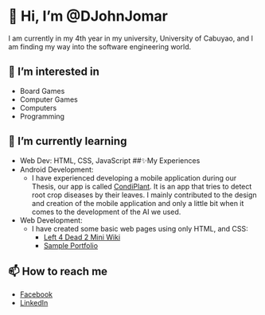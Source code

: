 # 👋 Hi, I’m @DJohnJomar
I am currently in my 4th year in my university, University of Cabuyao, and I am finding my way into the software engineering world.
## 👀 I’m interested in
- Board Games
- Computer Games
- Computers
- Programming
## 🌱 I’m currently learning
- Web Dev: HTML, CSS, JavaScript
##✨My Experiences
- Android Development:
  - I have experienced developing a mobile application during our Thesis, our app is called [CondiPlant](https://github.com/DJohnJomar/CondiPlant). It is an app that tries to detect root crop diseases by their leaves. I mainly contributed to the design and creation of the mobile application and only a little bit when it comes to the development of the AI we used.
- Web Development:
  - I have created some basic web pages using only HTML, and CSS:
    - [Left 4 Dead 2 Mini Wiki](https://djohnjomar.github.io/Left-4-Dead-2-Mini-Wiki/)
    - [Sample Portfolio]()
<!-- ## 💞️ I’m looking to collaborate on ... --->
## 📫 How to reach me
- [Facebook](https://www.facebook.com/J0hnjomar)
- [LinkedIn](https://www.linkedin.com/in/john-jomar-dimaunahan-a406822b9/)

<!---
DJohnJomar/DJohnJomar is a ✨ special ✨ repository because its `README.md` (this file) appears on your GitHub profile.
You can click the Preview link to take a look at your changes.
--->
